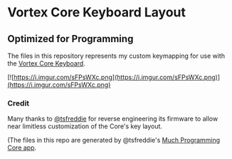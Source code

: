 # Vortex Core Keyboard Layout
## Optimized for Programming

The files in this repository represents my custom keymapping for use with the [Vortex Core Keyboard](http://www.vortexgear.tw/vortex2_2.asp?kind=47&kind2=224&kind3=&kind4=1036). 

[![https://i.imgur.com/sFPsWXc.png](https://i.imgur.com/sFPsWXc.png)](https://i.imgur.com/sFPsWXc.png)

### Credit
Many thanks to [@tsfreddie](https://github.com/TsFreddie) for reverse engineering its firmware to allow near limitless customization of the Core's key layout. 

(The files in this repo are generated by @tsfreddie's [Much Programming Core app](https://tsfreddie.github.io/much-programming-core/).
